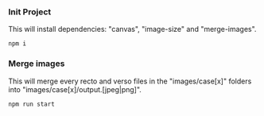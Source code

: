 ### Init Project

This will install dependencies: "canvas", "image-size" and "merge-images".

`npm i`

### Merge images

This will merge every recto and verso files in the "images/case[x]" folders into "images/case[x]/output.[jpeg|png]".

`npm run start`
